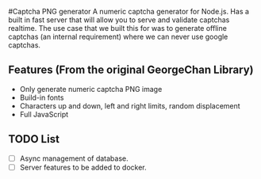 #Captcha PNG generator
A numeric captcha generator for Node.js. Has a built in fast server that will allow you to serve and validate captchas realtime. The use case that we built this for was to generate offline captchas (an internal requirement) where we can never use google captchas.

## Features (From the original GeorgeChan Library)
* Only generate numeric captcha PNG image
* Build-in fonts
* Characters up and down, left and right limits, random displacement
* Full JavaScript

## TODO List
- [ ] Async management of database.
- [ ] Server features to be added to docker.
